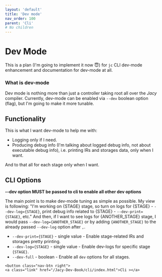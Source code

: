 ```yaml
---
layout: 'default'
title: 'Dev mode'
nav_order: 100
parent: 'Cli'
# No children
---
```


# Dev Mode

This is a plan (I'm going to implement it now 😇) for `jc` CLI dev-mode enhancement and documentation for dev-mode at all.

### What is dev-mode

Dev mode is nothing more than just a controller taking root all over the _Jacy_ compiler.
Currently, dev-mode can be enabled via `--dev` boolean option (flag), but I'm going to make it more tunable.

## Functionality

This is what I want dev-mode to help me with:
- Logging only if I need.
- Producing debug info (I'm talking about logged debug info, not about executable debug info), i.e. printing IRs and storages data, only when I want.

And to that all for each stage only when I want.

## CLI Options

__--dev option MUST be passed to cli to enable all other dev options__

The main point is to make dev-mode tuning as simple as possible.
My view is following: "I'm working on {STAGE} stage, so turn on logs for {STAGE} - `--dev-log={STAGE}`, print debug info related to {STAGE} - `--dev-print={STAGE}`, etc."
And then, if I want to see logs for {ANOTHER_STAGE} stage, I would pass `--dev-log={ANOTHER_STAGE}` or by adding `{ANOTHER_STAGE}` to the already passed `--dev-log` option after `,`.

- `--dev-print={STAGE}` - single value - Enable stage-related IRs and storages pretty printing.
- `--dev-log={STAGE}` - single value - Enable dev-logs for specific stage `{STAGE}`.
- `--dev-full` - boolean - Enable all `dev` options for all stages.
<div class="nav-btn-block">
    
    <button class="nav-btn right">
    <a class="link" href="/Jacy-Dev-Book/cli/index.html">Cli ></a>
</button>

</div>
